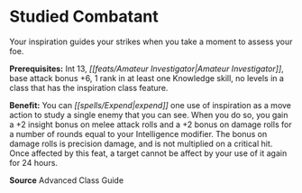 ﻿---
cssclass: [feats]

---
# Studied Combatant

Your inspiration guides your strikes when you take a moment to assess your foe.

**Prerequisites:** Int 13, _[[feats/Amateur Investigator|Amateur Investigator]]_, base attack bonus +6, 1 rank in at least one Knowledge skill, no levels in a class that has the inspiration class feature.

**Benefit:** You can _[[spells/Expend|expend]]_ one use of inspiration as a move action to study a single enemy that you can see. When you do so, you gain a +2 insight bonus on melee attack rolls and a +2 bonus on damage rolls for a number of rounds equal to your Intelligence modifier. The bonus on damage rolls is precision damage, and is not multiplied on a critical hit. Once affected by this feat, a target cannot be affect by your use of it again for 24 hours.

**Source** Advanced Class Guide